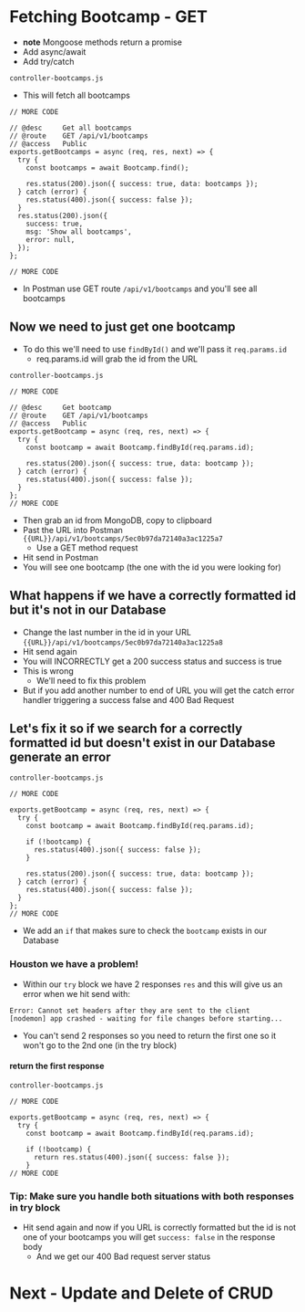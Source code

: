 # Fetching Bootcamp - GET
* **note** Mongoose methods return a promise
* Add async/await
* Add try/catch

`controller-bootcamps.js`

* This will fetch all bootcamps

```
// MORE CODE

// @desc     Get all bootcamps
// @route    GET /api/v1/bootcamps
// @access   Public
exports.getBootcamps = async (req, res, next) => {
  try {
    const bootcamps = await Bootcamp.find();

    res.status(200).json({ success: true, data: bootcamps });
  } catch (error) {
    res.status(400).json({ success: false });
  }
  res.status(200).json({
    success: true,
    msg: 'Show all bootcamps',
    error: null,
  });
};

// MORE CODE
```

* In Postman use GET route `/api/v1/bootcamps` and you'll see all bootcamps

## Now we need to just get one bootcamp
* To do this we'll need to use `findById()` and we'll pass it `req.params.id`
    - req.params.id will grab the id from the URL

`controller-bootcamps.js`

```
// MORE CODE

// @desc     Get bootcamp
// @route    GET /api/v1/bootcamps
// @access   Public
exports.getBootcamp = async (req, res, next) => {
  try {
    const bootcamp = await Bootcamp.findById(req.params.id);

    res.status(200).json({ success: true, data: bootcamp });
  } catch (error) {
    res.status(400).json({ success: false });
  }
};
// MORE CODE
```

* Then grab an id from MongoDB, copy to clipboard
* Past the URL into Postman `{{URL}}/api/v1/bootcamps/5ec0b97da72140a3ac1225a7`
    - Use a GET method request
* Hit send in Postman
* You will see one bootcamp (the one with the id you were looking for)

## What happens if we have a correctly formatted id but it's not in our Database
* Change the last number in the id in your URL `{{URL}}/api/v1/bootcamps/5ec0b97da72140a3ac1225a8`
* Hit send again
* You will INCORRECTLY get a 200 success status and success is true
* This is wrong
    - We'll need to fix this problem
* But if you add another number to end of URL you will get the catch error handler triggering a success false and 400 Bad Request

## Let's fix it so if we search for a correctly formatted id but doesn't exist in our Database generate an error

`controller-bootcamps.js`

```
// MORE CODE

exports.getBootcamp = async (req, res, next) => {
  try {
    const bootcamp = await Bootcamp.findById(req.params.id);

    if (!bootcamp) {
      res.status(400).json({ success: false });
    }

    res.status(200).json({ success: true, data: bootcamp });
  } catch (error) {
    res.status(400).json({ success: false });
  }
};
// MORE CODE
```

* We add an `if` that makes sure to check the `bootcamp` exists in our Database

### Houston we have a problem!
* Within our `try` block we have 2 responses `res` and this will give us an error when we hit send with:

```
Error: Cannot set headers after they are sent to the client
[nodemon] app crashed - waiting for file changes before starting...
```

* You can't send 2 responses so you need to return the first one so it won't go to the 2nd one (in the try block)

#### return the first response
`controller-bootcamps.js`

```
// MORE CODE

exports.getBootcamp = async (req, res, next) => {
  try {
    const bootcamp = await Bootcamp.findById(req.params.id);

    if (!bootcamp) {
      return res.status(400).json({ success: false });
    }
// MORE CODE
```

### Tip: Make sure you handle both situations with both responses in try block
* Hit send again and now if you URL is correctly formatted but the id is not one of your bootcamps you will get `success: false` in the response body
    - And we get our 400 Bad request server status

# Next - Update and Delete of CRUD
